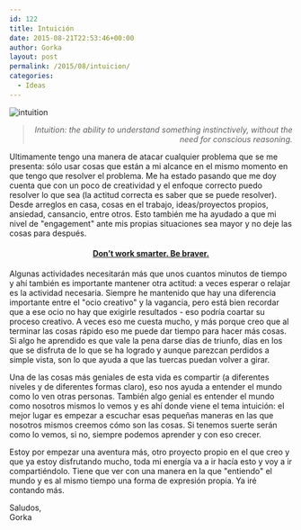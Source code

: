 ```yaml
---
id: 122
title: Intuición
date: 2015-08-21T22:53:46+00:00
author: Gorka
layout: post
permalink: /2015/08/intuicion/
categories:
  - Ideas
---
```

<img style="margin: auto;" src="/public/img/2015/08/intuition-300x300.jpg" alt="intuition" srcset="/public/img/2015/08/intuition-300x300.jpg 300w, /public/img/2015/08/intuition-150x150.jpg 150w, /public/img/2015/08/intuition.jpg 500w" sizes="40vw" />

><p style="text-align: right; font-style: italic;">
>  Intuition: the ability to understand something instinctively, without the need for conscious reasoning.
></p>

<p>
  Ultimamente tengo una manera de atacar cualquier problema que se me presenta: sólo usar cosas que están a mi alcance en el mismo momento en que tengo que resolver el problema. Me ha estado pasando que me doy cuenta que con un poco de creatividad y el enfoque correcto puedo resolver lo que sea (la actitud correcta es saber que se puede resolver). Desde arreglos en casa, cosas en el trabajo, ideas/proyectos propios, ansiedad, cansancio, entre otros. Esto también me ha ayudado a que mi nivel de "engagement" ante mis propias situaciones sea mayor y no deje las cosas para después.
</p>

<h4 style="text-align: center;">
  <a href="http://www.petershallard.com/the-point-everyone-misses-about-working-smarter-instead-of-harder/" target="_blank">Don’t work smarter. Be braver.</a>
</h4>

<p>
  Algunas actividades necesitarán más que unos cuantos minutos de tiempo y ahí también es importante mantener otra actitud: a veces esperar o relajar es la actividad necesaria. Siempre he mantenido que hay una diferencia importante entre el "ocio creativo" y la vagancia, pero está bien recordar que a ese ocio no hay que exigirle resultados - eso podría coartar su proceso creativo. A veces eso me cuesta mucho, y más porque creo que al terminar las cosas rápido eso me puede dar tiempo para hacer más cosas. Si algo he aprendido es que vale la pena darse días de triunfo, días en los que se disfruta de lo que se ha logrado y aunque parezcan perdidos a simple vista, son lo que ayuda a que las tuercas puedan volver a girar.
</p>

<p>
  Una de las cosas más geniales de esta vida es compartir (a diferentes niveles y de diferentes formas claro), eso nos ayuda a entender el mundo como lo ven otras personas. También algo genial es entender el mundo como nosotros mismos lo vemos y es ahí donde viene el tema intuición: el mejor lugar es empezar a escuchar esas pequeñas maneras en las que nosotros mismos creemos cómo son las cosas. Si tenemos suerte serán como lo vemos, si no, siempre podemos aprender y con eso crecer.
</p>

<p>
  Estoy por empezar una aventura más, otro proyecto propio en el que creo y que ya estoy disfrutando mucho, toda mi energía va a ir hacía esto y voy a ir compartiéndolo. Tiene que ver con una manera en la que "entiendo" el mundo y es al mismo tiempo una forma de expresión propia. Ya iré contando más.
</p>

<p>
  Saludos,<br /> Gorka
</p>

